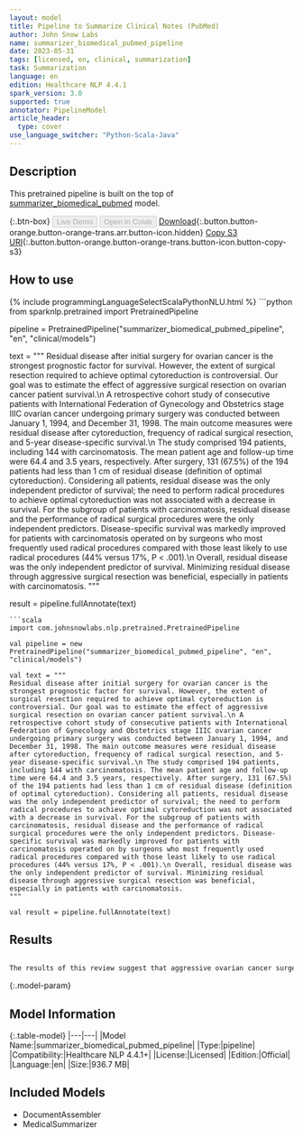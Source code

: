 ```yaml
---
layout: model
title: Pipeline to Summarize Clinical Notes (PubMed)
author: John Snow Labs
name: summarizer_biomedical_pubmed_pipeline
date: 2023-05-31
tags: [licensed, en, clinical, summarization]
task: Summarization
language: en
edition: Healthcare NLP 4.4.1
spark_version: 3.0
supported: true
annotator: PipelineModel
article_header:
  type: cover
use_language_switcher: "Python-Scala-Java"
---
```


## Description

This pretrained pipeline is built on the top of [summarizer_biomedical_pubmed](https://nlp.johnsnowlabs.com/2023/04/03/summarizer_biomedical_pubmed_en.html) model.

{:.btn-box}
<button class="button button-orange" disabled>Live Demo</button>
<button class="button button-orange" disabled>Open in Colab</button>
[Download](https://s3.amazonaws.com/auxdata.johnsnowlabs.com/clinical/models/summarizer_biomedical_pubmed_pipeline_en_4.4.1_3.0_1685532407085.zip){:.button.button-orange.button-orange-trans.arr.button-icon.hidden}
[Copy S3 URI](s3://auxdata.johnsnowlabs.com/clinical/models/summarizer_biomedical_pubmed_pipeline_en_4.4.1_3.0_1685532407085.zip){:.button.button-orange.button-orange-trans.button-icon.button-copy-s3}

## How to use



<div class="tabs-box" markdown="1">
{% include programmingLanguageSelectScalaPythonNLU.html %}
```python
from sparknlp.pretrained import PretrainedPipeline

pipeline = PretrainedPipeline("summarizer_biomedical_pubmed_pipeline", "en", "clinical/models")

text = """
Residual disease after initial surgery for ovarian cancer is the strongest prognostic factor for survival. However, the extent of surgical resection required to achieve optimal cytoreduction is controversial. Our goal was to estimate the effect of aggressive surgical resection on ovarian cancer patient survival.\n A retrospective cohort study of consecutive patients with International Federation of Gynecology and Obstetrics stage IIIC ovarian cancer undergoing primary surgery was conducted between January 1, 1994, and December 31, 1998. The main outcome measures were residual disease after cytoreduction, frequency of radical surgical resection, and 5-year disease-specific survival.\n The study comprised 194 patients, including 144 with carcinomatosis. The mean patient age and follow-up time were 64.4 and 3.5 years, respectively. After surgery, 131 (67.5%) of the 194 patients had less than 1 cm of residual disease (definition of optimal cytoreduction). Considering all patients, residual disease was the only independent predictor of survival; the need to perform radical procedures to achieve optimal cytoreduction was not associated with a decrease in survival. For the subgroup of patients with carcinomatosis, residual disease and the performance of radical surgical procedures were the only independent predictors. Disease-specific survival was markedly improved for patients with carcinomatosis operated on by surgeons who most frequently used radical procedures compared with those least likely to use radical procedures (44% versus 17%, P < .001).\n Overall, residual disease was the only independent predictor of survival. Minimizing residual disease through aggressive surgical resection was beneficial, especially in patients with carcinomatosis.
"""

result = pipeline.fullAnnotate(text)
```
```scala
import com.johnsnowlabs.nlp.pretrained.PretrainedPipeline

val pipeline = new PretrainedPipeline("summarizer_biomedical_pubmed_pipeline", "en", "clinical/models")

val text = """
Residual disease after initial surgery for ovarian cancer is the strongest prognostic factor for survival. However, the extent of surgical resection required to achieve optimal cytoreduction is controversial. Our goal was to estimate the effect of aggressive surgical resection on ovarian cancer patient survival.\n A retrospective cohort study of consecutive patients with International Federation of Gynecology and Obstetrics stage IIIC ovarian cancer undergoing primary surgery was conducted between January 1, 1994, and December 31, 1998. The main outcome measures were residual disease after cytoreduction, frequency of radical surgical resection, and 5-year disease-specific survival.\n The study comprised 194 patients, including 144 with carcinomatosis. The mean patient age and follow-up time were 64.4 and 3.5 years, respectively. After surgery, 131 (67.5%) of the 194 patients had less than 1 cm of residual disease (definition of optimal cytoreduction). Considering all patients, residual disease was the only independent predictor of survival; the need to perform radical procedures to achieve optimal cytoreduction was not associated with a decrease in survival. For the subgroup of patients with carcinomatosis, residual disease and the performance of radical surgical procedures were the only independent predictors. Disease-specific survival was markedly improved for patients with carcinomatosis operated on by surgeons who most frequently used radical procedures compared with those least likely to use radical procedures (44% versus 17%, P < .001).\n Overall, residual disease was the only independent predictor of survival. Minimizing residual disease through aggressive surgical resection was beneficial, especially in patients with carcinomatosis.
"""

val result = pipeline.fullAnnotate(text)
```
</div>

## Results

```bash

The results of this review suggest that aggressive ovarian cancer surgery is associated with a significant reduction in the risk of recurrence and a reduction in the number of radical versus conservative surgical resections. However, the results of this review are based on only one small trial. Further research is needed to determine the role of aggressive ovarian cancer surgery in women with stage IIIC ovarian cancer.

```

{:.model-param}
## Model Information

{:.table-model}
|---|---|
|Model Name:|summarizer_biomedical_pubmed_pipeline|
|Type:|pipeline|
|Compatibility:|Healthcare NLP 4.4.1+|
|License:|Licensed|
|Edition:|Official|
|Language:|en|
|Size:|936.7 MB|

## Included Models

- DocumentAssembler
- MedicalSummarizer